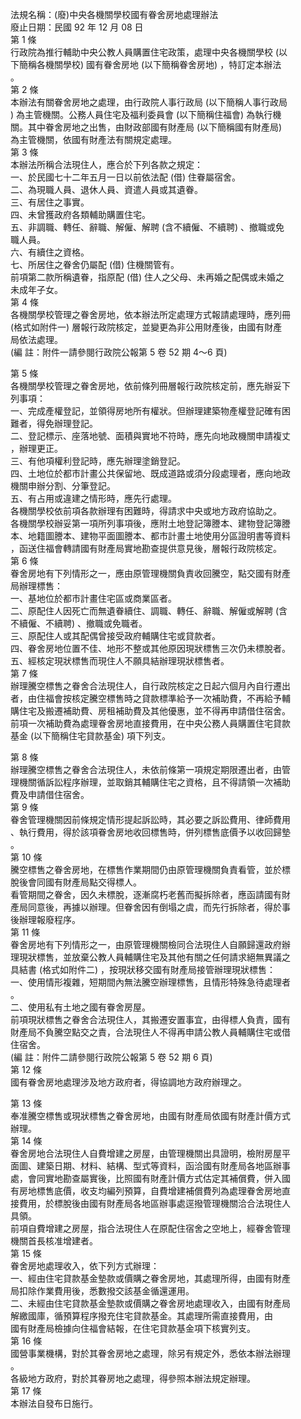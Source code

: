法規名稱：(廢)中央各機關學校國有眷舍房地處理辦法  
廢止日期：民國 92 年 12 月 08 日  
第 1 條  
行政院為推行輔助中央公教人員購置住宅政策，處理中央各機關學校 (以  
下簡稱各機關學校) 國有眷舍房地 (以下簡稱眷舍房地) ，特訂定本辦法  
。  
第 2 條  
本辦法有關眷舍房地之處理，由行政院人事行政局 (以下簡稱人事行政局  
) 為主管機關。公務人員住宅及福利委員會 (以下簡稱住福會) 為執行機  
關。其中眷舍房地之出售，由財政部國有財產局 (以下簡稱國有財產局)  
為主管機關，依國有財產法有關規定處理。  
第 3 條  
本辦法所稱合法現住人，應合於下列各款之規定：  
一、於民國七十二年五月一日以前依法配 (借) 住眷屬宿舍。  
二、為現職人員、退休人員、資遣人員或其遺眷。  
三、有居住之事實。  
四、未曾獲政府各類輔助購置住宅。  
五、非調職、轉任、辭職、解僱、解聘 (含不續僱、不續聘) 、撤職或免  
職人員。  
六、有續住之資格。  
七、所居住之眷舍仍屬配 (借) 住機關管有。  
前項第二款所稱遺眷，指原配 (借) 住人之父母、未再婚之配偶或未婚之  
未成年子女。  
第 4 條  
各機關學校管理之眷舍房地，依本辦法所定處理方式報請處理時，應列冊  
(格式如附件一) 層報行政院核定，並變更為非公用財產後，由國有財產  
局依法處理。  
(編 註：附件一請參閱行政院公報第 5 卷 52 期 4～6 頁)  


第 5 條  
各機關學校管理之眷舍房地，依前條列冊層報行政院核定前，應先辦妥下  
列事項：  
一、完成產權登記，並領得房地所有權狀。但辦理建築物產權登記確有困  
難者，得免辦理登記。  
二、登記標示、座落地號、面積與實地不符時，應先向地政機關申請複丈  
，辦理更正。  
三、有他項權利登記時，應先辦理塗銷登記。  
四、土地位於都市計畫公共保留地、既成道路或須分段處理者，應向地政  
機關申辦分割、分筆登記。  
五、有占用或違建之情形時，應先行處理。  
各機關學校依前項各款辦理有困難時，得請求中央或地方政府協助之。  
各機關學校辦妥第一項所列事項後，應附土地登記簿謄本、建物登記簿謄  
本、地籍圖謄本、建物平面圖謄本、都市計畫土地使用分區證明書等資料  
，函送住福會轉請國有財產局實地勘查提供意見後，層報行政院核定。  
第 6 條  
眷舍房地有下列情形之一，應由原管理機關負責收回騰空，點交國有財產  
局辦理標售：  
一、基地位於都市計畫住宅區或商業區者。  
二、原配住人因死亡而無遺眷續住、調職、轉任、辭職、解僱或解聘 (含  
不續僱、不續聘) 、撤職或免職者。  
三、原配住人或其配偶曾接受政府輔購住宅或貸款者。  
四、眷舍房地位置不佳、地形不整或其他原因現狀標售三次仍未標脫者。  
五、經核定現狀標售而現住人不願具結辦理現狀標售者。  
第 7 條  
辦理騰空標售之眷舍合法現住人，自行政院核定之日起六個月內自行遷出  
者，由住福會按核定騰空標售時之貸款標準給予一次補助費，不再給予輔  
購住宅及搬遷補助費、房租補助費及其他優惠，並不得再申請借住宿舍。  
前項一次補助費為處理眷舍房地直接費用，在中央公務人員購置住宅貸款  
基金 (以下簡稱住宅貸款基金) 項下列支。  


第 8 條  
辦理騰空標售之眷舍合法現住人，未依前條第一項規定期限遷出者，由管  
理機關循訴訟程序辦理，並取銷其輔購住宅之資格，且不得請領一次補助  
費及申請借住宿舍。  
第 9 條  
眷舍管理機關因前條規定情形提起訴訟時，其必要之訴訟費用、律師費用  
、執行費用，得於該項眷舍房地收回標售時，併列標售底價予以收回歸墊  
。  
第 10 條  
騰空標售之眷舍房地，在標售作業期間仍由原管理機關負責看管，並於標  
脫後會同國有財產局點交得標人。  
看管期間之眷舍，因久未標脫，逐漸腐朽老舊而擬拆除者，應函請國有財  
產局同意後，再據以辦理。但眷舍因有倒塌之虞，而先行拆除者，得於事  
後辦理報廢程序。  
第 11 條  
眷舍房地有下列情形之一，由原管理機關檢同合法現住人自願歸還政府辦  
理現狀標售，並放棄公教人員輔購住宅及其他有關之任何請求絕無異議之  
具結書 (格式如附件二) ，按現狀移交國有財產局接管辦理現狀標售：  
一、使用情形複雜，短期間內無法騰空辦理標售，且情形特殊急待處理者  
。  
二、使用私有土地之國有眷舍房屋。  
前項現狀標售之眷舍合法現住人，其搬遷安置事宜，由得標人負責，國有  
財產局不負騰空點交之責，合法現住人不得再申請公教人員輔購住宅或借  
住宿舍。  
(編 註：附件二請參閱行政院公報第 5 卷 52 期 6 頁)  
第 12 條  
國有眷舍房地處理涉及地方政府者，得協調地方政府辦理之。  


第 13 條  
奉准騰空標售或現狀標售之眷舍房地，由國有財產局依國有財產計價方式  
辦理。  
第 14 條  
眷舍房地合法現住人自費增建之房屋，由管理機關出具證明，檢附房屋平  
面圖、建築日期、材料、結構、型式等資料，函洽國有財產局各地區辦事  
處，會同實地勘查屬實後，比照國有財產計價方式估定其補償費，併入國  
有房地標售底價，收支均編列預算，自費增建補償費列為處理眷舍房地直  
接費用，於標脫後由國有財產局各地區辦事處逕撥管理機關洽合法現住人  
具領。  
前項自費增建之房屋，指合法現住人在原配住宿舍之空地上，經眷舍管理  
機關首長核准增建者。  
第 15 條  
眷舍房地處理收入，依下列方式辦理：  
一、經由住宅貸款基金墊款或價購之眷舍房地，其處理所得，由國有財產  
局扣除作業費用後，悉數撥交該基金循還運用。  
二、未經由住宅貸款基金墊款或價購之眷舍房地處理收入，由國有財產局  
解繳國庫，循預算程序撥充住宅貸款基金。其處理所需直接費用，由  
國有財產局檢據向住福會結報，在住宅貸款基金項下核實列支。  
第 16 條  
國營事業機構，對於其眷舍房地之處理，除另有規定外，悉依本辦法辦理  
。  
各級地方政府，對於其眷房地之處理，得參照本辦法規定辦理。  
第 17 條  
本辦法自發布日施行。  



